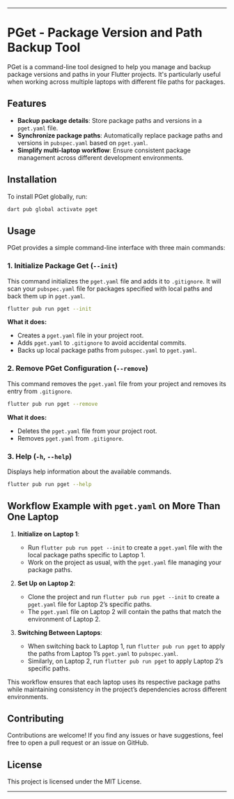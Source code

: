 ---

# PGet - Package Version and Path Backup Tool

PGet is a command-line tool designed to help you manage and backup package versions and paths in your Flutter projects. It's particularly useful when working across multiple laptops with different file paths for packages.

## Features

- **Backup package details**: Store package paths and versions in a `pget.yaml` file.
- **Synchronize package paths**: Automatically replace package paths and versions in `pubspec.yaml` based on `pget.yaml`.
- **Simplify multi-laptop workflow**: Ensure consistent package management across different development environments.

## Installation

To install PGet globally, run:

```bash
dart pub global activate pget
```

## Usage

PGet provides a simple command-line interface with three main commands:

### 1. Initialize Package Get (`--init`)

This command initializes the `pget.yaml` file and adds it to `.gitignore`. It will scan your `pubspec.yaml` file for packages specified with local paths and back them up in `pget.yaml`.

```bash
flutter pub run pget --init
```

**What it does:**
- Creates a `pget.yaml` file in your project root.
- Adds `pget.yaml` to `.gitignore` to avoid accidental commits.
- Backs up local package paths from `pubspec.yaml` to `pget.yaml`.

### 2. Remove PGet Configuration (`--remove`)

This command removes the `pget.yaml` file from your project and removes its entry from `.gitignore`.

```bash
flutter pub run pget --remove
```

**What it does:**
- Deletes the `pget.yaml` file from your project root.
- Removes `pget.yaml` from `.gitignore`.

### 3. Help (`-h`, `--help`)

Displays help information about the available commands.

```bash
flutter pub run pget --help
```
## Workflow Example with `pget.yaml` on More Than One Laptop

1. **Initialize on Laptop 1**:
    - Run `flutter pub run pget --init` to create a `pget.yaml` file with the local package paths specific to Laptop 1.
    - Work on the project as usual, with the `pget.yaml` file managing your package paths.

2. **Set Up on Laptop 2**:
    - Clone the project and run `flutter pub run pget --init` to create a `pget.yaml` file for Laptop 2’s specific paths.
    - The `pget.yaml` file on Laptop 2 will contain the paths that match the environment of Laptop 2.

3. **Switching Between Laptops**:
    - When switching back to Laptop 1, run `flutter pub run pget` to apply the paths from Laptop 1’s `pget.yaml` to `pubspec.yaml`.
    - Similarly, on Laptop 2, run `flutter pub run pget` to apply Laptop 2’s specific paths.

This workflow ensures that each laptop uses its respective package paths while maintaining consistency in the project’s dependencies across different environments.

## Contributing

Contributions are welcome! If you find any issues or have suggestions, feel free to open a pull request or an issue on GitHub.

## License

This project is licensed under the MIT License.

---